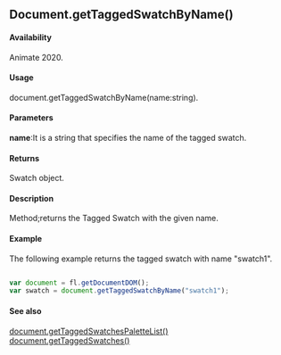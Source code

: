 ## Document.getTaggedSwatchByName()

#### Availability

Animate 2020.

#### Usage

document.getTaggedSwatchByName(name:string).

#### Parameters

**name**:It is a string that specifies the name of the tagged swatch.

#### Returns

Swatch object.

#### Description

Method;returns the Tagged Swatch with the given name.

#### Example

The following example returns the tagged swatch with name "swatch1".

```javascript

var document = fl.getDocumentDOM();
var swatch = document.getTaggedSwatchByName("swatch1");

```

#### See also

[document.getTaggedSwatchesPaletteList()](../Document_object/docu6063.md)
[document.getTaggedSwatches()](../Document_object/docu6064.md)
